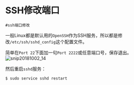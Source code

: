 # SSH修改端口
`#ssh端口修改`

一般Linux都是默认用的`OpenSSH`作为SSH服务，所以都是修改`/etc/ssh/sshd_config`这个配置文件。

简单在`Port 22`下面加一句`Port 2222`或任意端口号，保存退出。
![snip20181002_14](https://user-images.githubusercontent.com/14041622/46349412-8b4f1a80-c684-11e8-818c-fd9d9139d17e.png)


然后重启`sshd`服务：
```sh
$ sudo service sshd restart
```